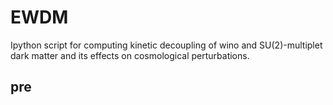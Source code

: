 # EWDM
Ipython script for computing kinetic decoupling of wino and SU(2)-multiplet dark matter and its effects on cosmological perturbations.

## pre
